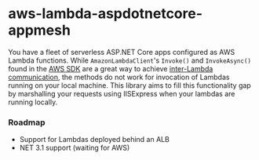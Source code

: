 # aws-lambda-aspdotnetcore-appmesh

You have a fleet of serverless ASP.NET Core apps configured as AWS Lambda functions. While `AmazonLambdaClient`'s `Invoke()` and `InvokeAsync()` found in the [AWS SDK](https://docs.aws.amazon.com/sdkfornet/v3/apidocs/items/Lambda/MLambdaInvokeInvokeRequest.html) are a great way to achieve [inter-Lambda communication](https://docs.aws.amazon.com/lambda/latest/dg/lambda-invocation.html), the methods do not work for invocation of Lambdas running on your local machine. This library aims to fill this functionality gap by marshalling your requests using IISExpress when your lambdas are running locally.

### Roadmap
* Support for Lambdas deployed behind an ALB
* NET 3.1 support (waiting for AWS)

